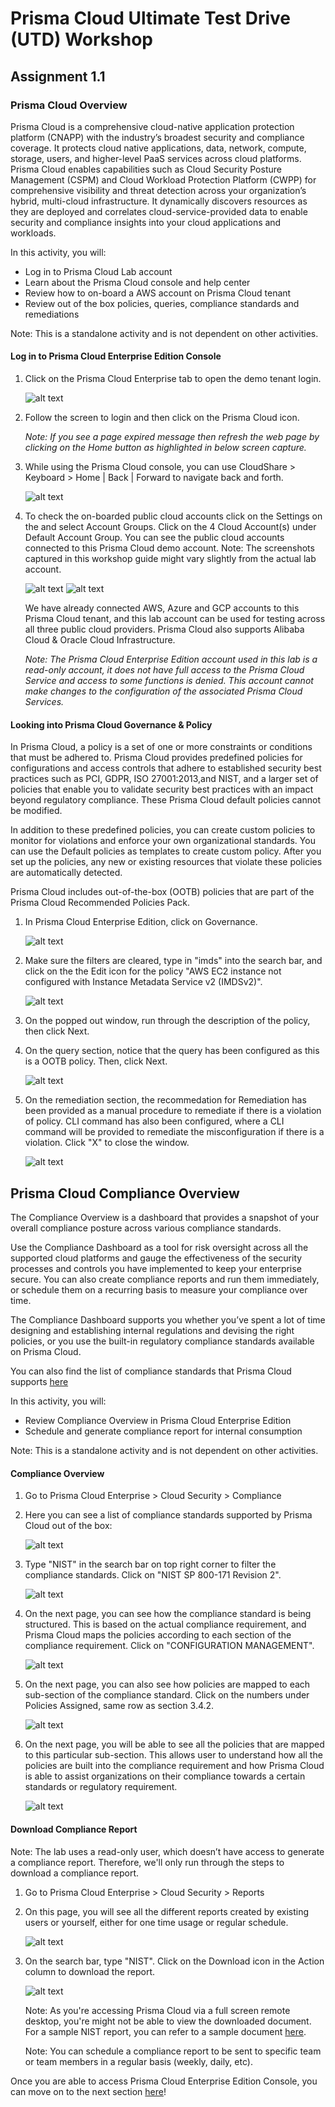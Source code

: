 # Prisma Cloud Ultimate Test Drive (UTD) Workshop
## Assignment 1.1
### Prisma Cloud Overview
Prisma Cloud is a comprehensive cloud-native application protection platform (CNAPP) with the industry’s broadest security and compliance coverage. It protects cloud native applications, data, network, compute, storage, users, and higher-level PaaS services across cloud platforms. Prisma Cloud enables capabilities such as Cloud Security Posture Management (CSPM) and Cloud Workload Protection Platform (CWPP) for comprehensive visibility and threat detection across your organization’s hybrid, multi-cloud infrastructure. It dynamically discovers resources as they are deployed and correlates cloud-service-provided data to enable security and compliance insights into your cloud applications and workloads.

In this activity, you will:
* Log in to Prisma Cloud Lab account
* Learn about the Prisma Cloud console and help center
* Review how to on-board a AWS account on Prisma Cloud tenant
* Review out of the box policies, queries, compliance standards and remediations

Note: This is a standalone activity and is not dependent on other activities.

#### Log in to Prisma Cloud Enterprise Edition Console
1. Click on the Prisma Cloud Enterprise tab to open the demo tenant login.

    ![alt text](/resources/pcs-screen-1.png)

2. Follow the screen to login and then click on the Prisma Cloud icon.
    
    *Note: If you see a page expired message then refresh the web page by clicking on the Home button as highlighted in below screen capture.*
3. While using the Prisma Cloud console, you can use CloudShare > Keyboard > Home | Back | Forward to navigate back and forth.

    ![alt text](/resources/pcs-screen-2.png)

4. To check the on-boarded public cloud accounts click on the Settings on the and select Account Groups. Click on the 4 Cloud Account(s) under Default Account Group. You can see the public cloud accounts connected to this Prisma Cloud demo account.
Note: The screenshots captured in this workshop guide might vary slightly from the actual lab account.

    ![alt text](/resources/pcs-screen-3.png)
    ![alt text](/resources/pcs-screen-4.png)

    We have already connected AWS, Azure and GCP accounts to this Prisma Cloud tenant, and this lab account can be used for testing across all three public cloud providers. Prisma Cloud also supports Alibaba Cloud & Oracle Cloud Infrastructure.
    
    *Note: The Prisma Cloud Enterprise Edition account used in this lab is a read-only account, it does not have full access to the Prisma Cloud Service and access to some functions is denied. This account cannot make changes to the configuration of the associated Prisma Cloud Services.*

#### Looking into Prisma Cloud Governance & Policy
In Prisma Cloud, a policy is a set of one or more constraints or conditions that must be adhered to. Prisma Cloud provides predefined policies for configurations and access controls that adhere to established security best practices such as PCI, GDPR, ISO 27001:2013,and NIST, and a larger set of policies that enable you to validate security best practices with an impact beyond regulatory compliance. These Prisma Cloud default policies cannot be modified.

In addition to these predefined policies, you can create custom policies to monitor for violations and enforce your own organizational standards. You can use the Default policies as templates to create custom policy. After you set up the policies, any new or existing resources that violate these policies are automatically detected.

Prisma Cloud includes out-of-the-box (OOTB) policies that are part of the Prisma Cloud Recommended Policies Pack.

1. In Prisma Cloud Enterprise Edition, click on Governance.

    ![alt text](/resources/pcs-screen-113.png)

2. Make sure the filters are cleared, type in "imds" into the search bar, and click on the the Edit icon for the policy "AWS EC2 instance not configured with Instance Metadata Service v2 (IMDSv2)". 

    ![alt text](/resources/pcs-screen-114.png)

3. On the popped out window, run through the description of the policy, then click Next.

4. On the query section, notice that the query has been configured as this is a OOTB policy. Then, click Next.

    ![alt text](/resources/pcs-screen-115.png)

5. On the remediation section, the recommedation for Remediation has been provided as a manual procedure to remediate if there is a violation of policy. CLI command has also been configured, where a CLI command will be provided to remediate the misconfiguration if there is a violation. Click "X" to close the window.

    ![alt text](/resources/pcs-screen-116.png)


## Prisma Cloud Compliance Overview
The Compliance Overview is a dashboard that provides a snapshot of your overall compliance posture across various compliance standards.

Use the Compliance Dashboard as a tool for risk oversight across all the supported cloud platforms and gauge the effectiveness of the security processes and controls you have implemented to keep your enterprise secure. You can also create compliance reports and run them immediately, or schedule them on a recurring basis to measure your compliance over time.

The Compliance Dashboard supports you whether you’ve spent a lot of time designing and establishing internal regulations and devising the right policies, or you use the built-in regulatory compliance standards available on Prisma Cloud.

You can also find the list of compliance standards that Prisma Cloud supports [here](https://docs.prismacloud.io/en/classic/cspm-admin-guide/prisma-cloud-compliance/compliance-dashboard)

In this activity, you will:
* Review Compliance Overview in Prisma Cloud Enterprise Edition
* Schedule and generate compliance report for internal consumption

Note: This is a standalone activity and is not dependent on other activities.

#### Compliance Overview
1. Go to Prisma Cloud Enterprise > Cloud Security > Compliance
2. Here you can see a list of compliance standards supported by Prisma Cloud out of the box:
    
    ![alt text](/resources/pcs-screen-103.png)

3. Type "NIST" in the search bar on top right corner to filter the compliance standards. Click on "NIST SP 800-171 Revision 2".

    ![alt text](/resources/pcs-screen-104.png)

4. On the next page, you can see how the compliance standard is being structured. This is based on the actual compliance requirement, and Prisma Cloud maps the policies according to each section of the compliance requirement. Click on "CONFIGURATION MANAGEMENT".

    ![alt text](/resources/pcs-screen-105.png)

5. On the next page, you can also see how policies are mapped to each sub-section of the compliance standard. Click on the numbers under Policies Assigned, same row as section 3.4.2.

    ![alt text](/resources/pcs-screen-106.png)

6. On the next page, you will be able to see all the policies that are mapped to this particular sub-section. This allows user to understand how all the policies are built into the compliance requirement and how Prisma Cloud is able to assist organizations on their compliance towards a certain standards or regulatory requirement.

    ![alt text](/resources/pcs-screen-107.png)

#### Download Compliance Report
    
Note: The lab uses a read-only user, which doesn’t have access to generate a compliance report. Therefore, we'll only run through the steps to download a compliance report.

1. Go to Prisma Cloud Enterprise > Cloud Security > Reports
2. On this page, you will see all the different reports created by existing users or yourself, either for one time usage or regular schedule.

    ![alt text](/resources/pcs-screen-108.png)

3. On the search bar, type "NIST". Click on the Download icon in the Action column to download the report.

    ![alt text](resources/pcs-screen-111.png)

    Note: As you're accessing Prisma Cloud via a full screen remote desktop, you're might not be able to view the downloaded document. For a sample NIST report, you can refer to a sample document [here](/resources/NIST_SAMPLE_REPORT.pdf).

    Note: You can schedule a compliance report to be sent to specific team or team members in a regular basis (weekly, daily, etc).




Once you are able to access Prisma Cloud Enterprise Edition Console, you can move on to the next section [here](/03-Assignment-1-2.md)!